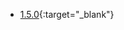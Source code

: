 - [1.5.0](https://aws-gcr-solutions.s3.amazonaws.com/stable-diffusion-aws-extension-github-mainline/esd-oas-v1.5.0.json){:target="_blank"}
